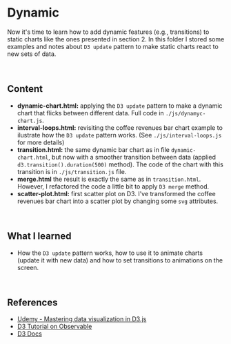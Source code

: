 # Dynamic

Now it's time to learn how to add dynamic features (e.g., transitions) to static charts like the ones presented in section 2. In this folder I stored some examples and notes about `D3 update` pattern to make static charts react to new sets of data. 

<br>

## Content

- **dynamic-chart.html:** applying the `D3 update` pattern to make a dynamic chart that flicks between different data. Full code in `./js/dynamyc-chart.js`.
- **interval-loops.html:** revisiting the coffee revenues bar chart example to ilustrate how the `D3 update` pattern works. (See `./js/interval-loops.js` for more details)
- **transition.html:** the same dynamic bar chart as in file `dynamic-chart.html`, but now with a smoother transition between data (applied `d3.transition().duration(500)` method). The code of the chart with this transition is in `./js/transition.js` file.
- **merge.html** the result is exactly the same as in `transition.html`. However, I refactored the code a little bit to apply `D3 merge` method. 
- **scatter-plot.html:** first scatter plot on D3. I've transformed the coffee revenues bar chart into a scatter plot by changing some `svg` attributes. 



<br>

## What I learned

- How the `D3 update` pattern works, how to use it to animate charts (update it with new data) and how to set transitions to animations on the screen.

<br>



## References

- [Udemy - Mastering data visualization in D3.js](https://www.udemy.com/course/masteringd3js)
- [D3 Tutorial on Observable](https://observablehq.com/@d3/learn-d3)
- [D3 Docs](https://github.com/d3/d3/wiki)
